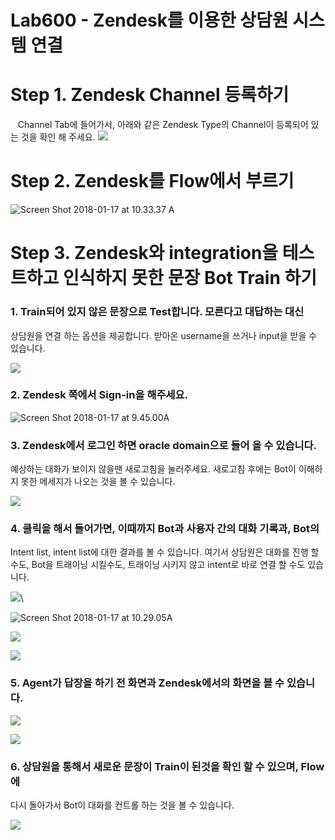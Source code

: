 Lab600 - Zendesk를 이용한 상담원 시스템 연결
=======

**Step 1. Zendesk Channel 등록하기**
=======

    Channel Tab에 들어가서, 아래와 같은 Zendesk Type의 Channel이 등록되어 있는 것을 확인 해 주세요.
![](media/15159994715261/15160973957396.png)

**Step 2. Zendesk를 Flow에서 부르기**
=======

![Screen Shot 2018-01-17 at 10.33.37
A](media/15159994715261/Screen%20Shot%202018-01-17%20at%2010.33.37%20AM.png)

**Step 3. Zendesk와 integration을 테스트하고 인식하지 못한 문장 Bot Train 하기**
=======

### 1. Train되어 있지 않은 문장으로 Test합니다. 모른다고 대답하는 대신
상담원을 연결 하는 옵션을 제공합니다. 받아온 username을 쓰거나 input을 받을 수 있습니다.

![](media/15159994715261/15161491919759.png)

### 2. Zendesk 쪽에서 Sign-in을 해주세요.

![Screen Shot 2018-01-17 at 9.45.00A](media/15159994715261/Screen%20Shot%202018-01-17%20at%209.45.00%20AM.png)

### 3. Zendesk에서 로그인 하면 oracle domain으로 들어 올 수 있습니다.
예상하는 대화가 보이지 않을땐 새로고침을 눌러주세요. 새로고침 후에는 Bot이 이해하지 못한 메세지가 나오는 것을 볼 수 있습니다.

![](media/15159994715261/15161501618757.png)

### 4. 클릭을 해서 들어가면, 이때까지 Bot과 사용자 간의 대화 기록과, Bot의
Intent list, intent list에 대한 결과를 볼 수 있습니다. 여기서 상담원은 대화를 진행 할수도, Bot을 트래이닝 시킬수도, 트래이닝 시키지 않고 intent로 바로 연결 할 수도 있습니다.

![](media/15159994715261/15161524820866.png)\

![Screen Shot 2018-01-17 at 10.29.05A](media/15159994715261/Screen%20Shot%202018-01-17%20at%2010.29.05%20AM.png)

![](media/15159994715261/15161504154262.png)

![](media/15159994715261/15161505599999.png)

### 5. Agent가 답장을 하기 전 화면과 Zendesk에서의 화면을 볼 수 있습니다.

![](media/15159994715261/15161506936435.png)

![](media/15159994715261/15161521287643.png)

### 6. 상담원을 통해서 새로운 문장이 Train이 된것을 확인 할 수 있으며, Flow에
다시 돌아가서 Bot이 대화를 컨트롤 하는 것을 볼 수 있습니다.

![](media/15159994715261/15161523257599.png)

